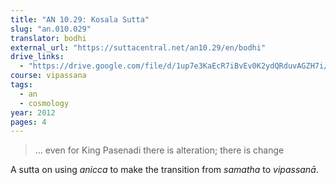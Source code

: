 ```yaml
---
title: "AN 10.29: Kosala Sutta"
slug: "an.010.029"
translator: bodhi
external_url: "https://suttacentral.net/an10.29/en/bodhi"
drive_links:
  - "https://drive.google.com/file/d/1up7e3KaEcR7iBvEv0K2ydQRduvAGZH7i/view?usp=drivesdk"
course: vipassana
tags:
  - an
  - cosmology
year: 2012
pages: 4
---
```


> … even for King Pasenadi there is alteration; there is change

A sutta on using *anicca* to make the transition from *samatha* to *vipassanā*.
